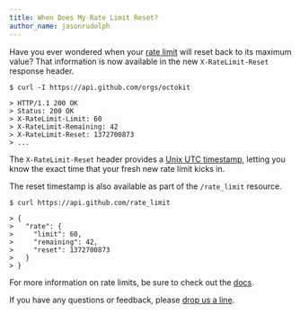 ```yaml
---
title: When Does My Rate Limit Reset?
author_name: jasonrudolph
---
```


Have you ever wondered when your [rate limit][rate-limit-docs] will reset back to its maximum value?
That information is now available in the new `X-RateLimit-Reset` response header.

``` command-line
$ curl -I https://api.github.com/orgs/octokit

> HTTP/1.1 200 OK
> Status: 200 OK
> X-RateLimit-Limit: 60
> X-RateLimit-Remaining: 42
> X-RateLimit-Reset: 1372700873
> ...
```

The `X-RateLimit-Reset` header provides a [Unix UTC timestamp][unix-time], letting you know the exact time that your fresh new rate limit kicks in.

The reset timestamp is also available as part of the `/rate_limit` resource.

``` command-line
$ curl https://api.github.com/rate_limit

> {
>   "rate": {
>     "limit": 60,
>     "remaining": 42,
>     "reset": 1372700873
>   }
> }
```

For more information on rate limits, be sure to check out the [docs][rate-limit-docs].

If you have any questions or feedback, please [drop us a line][contact].


[contact]: https://github.com/contact?form[subject]=X-RateLimit-Reset
[rate-limit-docs]: /v3/#rate-limiting
[unix-time]: http://en.wikipedia.org/wiki/Unix_time
